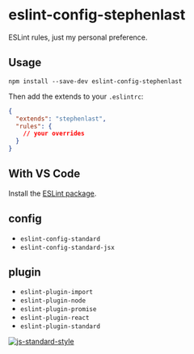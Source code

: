 
# eslint-config-stephenlast

ESLint rules, just my personal preference.

## Usage

`npm install --save-dev eslint-config-stephenlast`

Then add the extends to your `.eslintrc`:

```json
{
  "extends": "stephenlast",
  "rules": {
    // your overrides
  }
}
```

## With VS Code

Install the [ESLint package](https://marketplace.visualstudio.com/items?itemName=dbaeumer.vscode-eslint).

## config

- `eslint-config-standard`
- `eslint-config-standard-jsx`

## plugin

- `eslint-plugin-import`
- `eslint-plugin-node`
- `eslint-plugin-promise`
- `eslint-plugin-react`
- `eslint-plugin-standard`

[![js-standard-style](https://cdn.rawgit.com/standard/standard/master/badge.svg)](http://standardjs.com)
